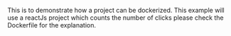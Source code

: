This is to demonstrate how a project can be dockerized.
This example will use a reactJs project which counts the number of clicks
please check the Dockerfile for the explanation.


